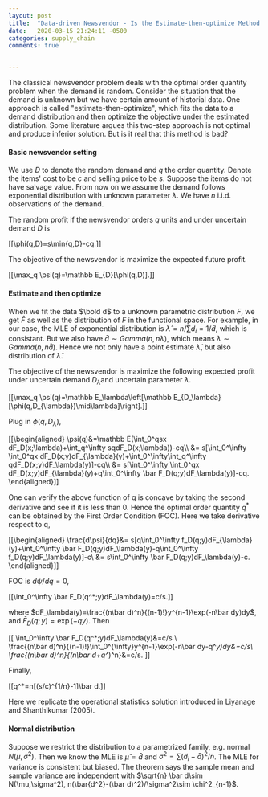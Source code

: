 ```yaml
---
layout: post
title:  "Data-driven Newsvendor - Is the Estimate-then-optimize Method Really Bad?"
date:   2020-03-15 21:24:11 -0500
categories: supply_chain 
comments: true


---
```


The classical newsvendor problem deals with the optimal order quantity problem when the demand is random. Consider the situation that the demand is unknown but we have certain amount of historial data. One approach is called "estimate-then-optimize", which fits the data to a demand distribution and then optimize the objective under the estimated distribution. Some literature argues this two-step approach is not optimal and produce inferior solution. But is it real that this method is bad?

#### Basic newsvendor setting 

We use $D$ to denote the random demand and $q$ the order quantity. Denote the items' cost to be $c$ and selling price to be $s$. Suppose the items do not have salvage value. From now on we assume the demand follows exponential distribution with unknown parameter $\lambda$. We have $n$ i.i.d. observations of the demand. 

The random profit if the newsvendor orders $q$ units and under uncertain demand $D$ is 

[[\phi(q,D)=s\min\{q,D\}-cq.]]

The objective of the newsvendor is maximize the expected future profit. 

[[\max_q \psi(q)=\mathbb E_{D}[\phi(q,D)].]]

#### Estimate and then optimize

When we fit the data $\bold d$ to a unknown parametric distribution $F$, we get $\hat F$ as well as the distribution of $F$ in the functional space. For example, in our case, the MLE of exponential distribution is $\hat \lambda =n/\sum d_i=1/\bar d$, which is consistant. But we also have $\bar d\sim Gamma(n,n\lambda)$, which means $\lambda \sim Gamma(n,n\bar d)$. Hence we not only have a point estimate $\hat \lambda$, but also distribution of $\hat \lambda$. 

The objective of the newsvendor is maximize the following expected profit under uncertain demand $D_\lambda$and uncertain parameter $\lambda$. 

[[\max_q \psi(q)=\mathbb E_\lambda\left[\mathbb E_{D_\lambda}[\phi(q,D_{\lambda})\mid\lambda]\right].]]

Plug in $\phi(q,D_\lambda)$, 

[[\begin{aligned}
\psi(q)&=\mathbb E(\int_0^qsx dF_D(x;\lambda)+\int_q^\infty sqdF_D(x;\lambda))-cq&bsol;&bsol;
&= s[\int_0^\infty \int_0^qx dF_D(x;y)dF_{\lambda}(y)+\int_0^\infty\int_q^\infty qdF_D(x;y)dF_\lambda(y)]-cq&bsol;&bsol;
&= s[\int_0^\infty \int_0^qx dF_D(x;y)dF_{\lambda}(y)+q\int_0^\infty \bar F_D(q;y)dF_\lambda(y)]-cq.
\end{aligned}]]

One can verify the above function of q is concave by taking the second derivative and see if it is less than 0. Hence the optimal order quantity $q^*$ can be obtained by the First Order Condition (FOC). Here we take derivative respect to q,

[[\begin{aligned}
\frac{d\psi}{dq}&= s[q\int_0^\infty  f_D(q;y)dF_{\lambda}(y)+\int_0^\infty \bar F_D(q;y)dF_\lambda(y)-q\int_0^\infty f_D(q;y)dF_\lambda(y)]-c\\
&= s\int_0^\infty \bar F_D(q;y)dF_\lambda(y)-c.
\end{aligned}]]

FOC is $d\psi/dq=0$, 

[[\int_0^\infty \bar F_D(q^*;y)dF_\lambda(y)=c/s.]]

where $dF_\lambda(y)=\frac{(n\bar d)^n}{(n-1)!}y^{n-1}\exp(-n\bar dy)dy$, and $\bar F_D(q;y)=\exp(-qy)$. Then 

[[
\int_0^\infty \bar F_D(q^*;y)dF_\lambda(y)&=c/s \\\
\frac{(n\bar d)^n}{(n-1)!}\int_0^{\infty}y^{n-1}\exp(-n\bar dy-q^*y)dy&=c/s\\\
\frac{(n\bar d)^n}{(n\bar d+q^*)^n}&=c/s.
]]

Finally,

[[q^*=n[(s/c)^{1/n}-1]\bar d.]]


Here we replicate the operational statistics solution introduced in Liyanage and Shanthikumar (2005). 

#### Normal distribution

Suppose we restrict the distribution to a parametrized family, e.g. normal $N(\mu,\sigma^2)$. Then we know the MLE is $\hat \mu =\bar d$ and $\hat \sigma^2=\sum(d_i-\bar d)^2/n$. The MLE for variance is consistent but biased. The theorem says the sample mean and sample variance are independent with $\sqrt{n} \bar d\sim N(\mu,\sigma^2), n(\bar{d^2}-(\bar d)^2)/\sigma^2\sim \chi^2_{n-1}$. 